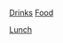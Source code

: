 
[Drinks](https://tabelog.com/en/tokyo/A1312/A131201/13233799/dtlmenu/drink/)
[Food](https://tabelog.com/en/tokyo/A1312/A131201/13233799/dtlmenu/)

[Lunch](https://tabelog.com/en/tokyo/A1312/A131201/13233799/dtlmenu/lunch/)